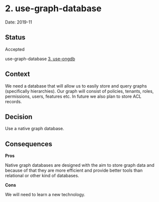 # 2. use-graph-database

Date: 2019-11

## Status

Accepted

use-graph-database [3. use-ongdb](0003-use-ongdb.md)

## Context

We need a database that will allow us to easily store and query graphs (specifically hierarchies). Our graph will
consist of policies, tenants, roles, permissions, users, features etc. In future we also plan to store ACL records.

## Decision

Use a native graph database.

## Consequences

**Pros**

Native graph databases are designed with the aim to store graph data and because of that they are more efficient and provide better tools than relational or other kind of databases.

**Cons**

We will need to learn a new technology.
